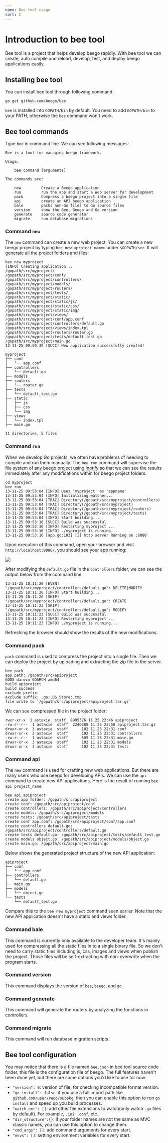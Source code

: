 ```yaml
---
name: Bee tool usage
sort: 2
---
```


# Introduction to bee tool

Bee tool is a project that helps develop beego rapidly. With bee tool we can create, auto compile and reload, develop, test, and deploy beego applications easily.

## Installing bee tool

You can install bee tool through following command:

	go get github.com/beego/bee

`bee` is installed into `GOPATH/bin` by default. You need to add `GOPATH/bin` to your PATH, otherwise the `bee` command won't work.

## Bee tool commands

Type `bee` in command line. We can see following messages:

```
Bee is a tool for managing beego framework.

Usage:

	bee command [arguments]

The commands are:

	new         Create a Beego application
	run         run the app and start a Web server for development
	pack        Compress a beego project into a single file
	api         create an API beego application
	bale        packs non-Go files to Go source files
	version     show the Bee, Beego and Go version
	generate    source code generator
	migrate     run database migrations
```

### Command `new`

The `new` command can create a new web project. You can create a new beego project by typing `bee new <project name>` under `$GOPATH/src`. It will generate all the project folders and files:

```
bee new myproject
[INFO] Creating application...
/gopath/src/myproject/
/gopath/src/myproject/conf/
/gopath/src/myproject/controllers/
/gopath/src/myproject/models/
/gopath/src/myproject/routers/
/gopath/src/myproject/tests/
/gopath/src/myproject/static/
/gopath/src/myproject/static/js/
/gopath/src/myproject/static/css/
/gopath/src/myproject/static/img/
/gopath/src/myproject/views/
/gopath/src/myproject/conf/app.conf
/gopath/src/myproject/controllers/default.go
/gopath/src/myproject/views/index.tpl
/gopath/src/myproject/routers/router.go
/gopath/src/myproject/tests/default_test.go
/gopath/src/myproject/main.go
13-11-25 09:50:39 [SUCC] New application successfully created!
```

```
myproject
├── conf
│   └── app.conf
├── controllers
│   └── default.go
├── models
├── routers
│   └── router.go
├── tests
│   └── default_test.go
├── static
│   ├── js
│   ├── css
│   └── img
├── views
│   └── index.tpl
├── main.go

11 directories, 5 files
```

### Command `run`

When we develop Go projects, we often have problems of needing to compile and run them manually. The `bee run` command will supervise the file system of any beego project using [inotify](http://en.wikipedia.org/wiki/Inotify) so that we can see the results immediately after any modifications within for beego project folders.

```
cd myproject
bee run
13-11-25 09:53:04 [INFO] Uses 'myproject' as 'appname'
13-11-25 09:53:04 [INFO] Initializing watcher...
13-11-25 09:53:04 [TRAC] Directory(/gopath/src/myproject/controllers)
13-11-25 09:53:04 [TRAC] Directory(/gopath/src/myproject)
13-11-25 09:53:04 [TRAC] Directory(/gopath/src/myproject/routers)
13-11-25 09:53:04 [TRAC] Directory(/gopath/src/myproject/tests)
13-11-25 09:53:04 [INFO] Start building...
13-11-25 09:53:16 [SUCC] Build was successful
13-11-25 09:53:16 [INFO] Restarting myproject ...
13-11-25 09:53:16 [INFO] ./myproject is running...
13-11-25 09:53:16 [app.go:103] [I] http server Running on :8080
```
Upon execution of this command, open your browser and visit `http://localhost:8080/`, you should see your app running:

![](../images/beerun.png)

After modifying the `default.go` file in the `controllers` folder, we can see the output below from the command line:

```
13-11-25 10:11:20 [EVEN] "/gopath/src/myproject/controllers/default.go": DELETE|MODIFY
13-11-25 10:11:20 [INFO] Start building...
13-11-25 10:11:20 [SKIP] "/gopath/src/myproject/controllers/default.go": CREATE
13-11-25 10:11:23 [SKIP] "/gopath/src/myproject/controllers/default.go": MODIFY
13-11-25 10:11:23 [SUCC] Build was successful
13-11-25 10:11:23 [INFO] Restarting myproject ...
13-11-25 10:11:23 [INFO] ./myproject is running...
```

Refreshing the browser should show the results of the new modifications.

### Command pack

`pack` command is used to compress the project into a single file. Then we can deploy the project by uploading and extracting the zip file to the server.

```
bee pack
app path: /gopath/src/apiproject
GOOS darwin GOARCH amd64
build apiproject
build success
exclude prefix:
exclude suffix: .go:.DS_Store:.tmp
file write to `/gopath/src/apiproject/apiproject.tar.gz`
```

We can see compressed file in the project folder:

```
rwxr-xr-x  1 astaxie  staff  8995376 11 25 22:46 apiproject
-rw-r--r--  1 astaxie  staff  2240288 11 25 22:58 apiproject.tar.gz
drwxr-xr-x  3 astaxie  staff      102 11 25 22:31 conf
drwxr-xr-x  3 astaxie  staff      102 11 25 22:31 controllers
-rw-r--r--  1 astaxie  staff      509 11 25 22:31 main.go
drwxr-xr-x  3 astaxie  staff      102 11 25 22:31 models
drwxr-xr-x  3 astaxie  staff      102 11 25 22:31 tests
```

### Command api

The `new` command is used for crafting new web applications. But there are many users who use beego for developing APIs. We can use the `api` command to create new API applications.
Here is the result of running `bee api project_name`:

```
bee api apiproject
create app folder: /gopath/src/apiproject
create conf: /gopath/src/apiproject/conf
create controllers: /gopath/src/apiproject/controllers
create models: /gopath/src/apiproject/models
create tests: /gopath/src/apiproject/tests
create conf app.conf: /gopath/src/apiproject/conf/app.conf
create controllers default.go: /gopath/src/apiproject/controllers/default.go
create tests default.go: /gopath/src/apiproject/tests/default_test.go
create models object.go: /gopath/src/apiproject/models/object.go
create main.go: /gopath/src/apiproject/main.go
```

Below shows the generated project structure of the new API application:

```
apiproject
├── conf
│   └── app.conf
├── controllers
│   └── default.go
├── main.go
├── models
│   └── object.go
└── tests
    └── default_test.go
```

Compare this to the `bee new myproject` command seen earlier.
Note that the new API application doesn't have a static and views folder.

### Command bale

This command is currently only available to the developer team. It's mainly used for compressing all the static files in to a single binary file. So we don't need to carry  static files including js, css, images and views when publish the project. Those files will be self-extracting with non-overwrite when the program starts.

### Command version

This command displays the version of `bee`, `beego`, and `go`

### Command generate
This command will generate the routers by analyzing the functions in controllers.

### Command migrate
This command will run database migration scripts.

## Bee tool configuration

You may notice that there is a file named `bee.json` in bee tool source code folder, this file is the configuration file of beego. The full features haven't been done yet, but there are some options you'd like to use for now:

- `"version": 0`: version of file, for checking incompatible format version.
- `"go_install": false`: if you use a full import path like `github.com/user/repo/subpkg`, then you can enable this option to run `go install` and speed up you build processes.
- `"watch_ext": []`: add other file extensions to watch(only watch `.go` files by default). For example, `.ini`, `.conf`, etc.
- `"dir_structure":{}`: if your folder names are not the same as MVC classic names, you can use this option to change them.
- `"cmd_args": []`: add command arguments for every start.
- `"envs": []`: setting environment variables for every start.
